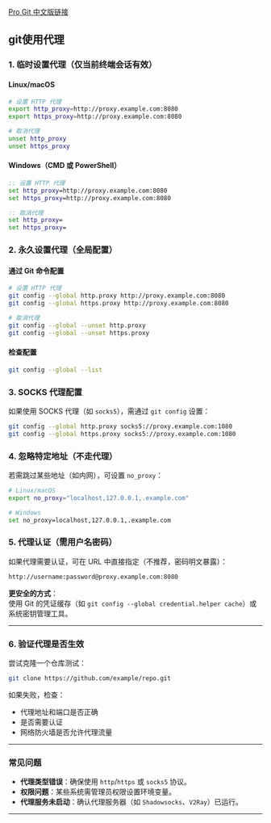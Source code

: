 
[Pro Git 中文版链接](https://git-scm.com/book/zh/v2)

## git使用代理
### **1. 临时设置代理（仅当前终端会话有效）**
#### **Linux/macOS**
```bash
# 设置 HTTP 代理
export http_proxy=http://proxy.example.com:8080
export https_proxy=http://proxy.example.com:8080

# 取消代理
unset http_proxy
unset https_proxy
```

#### **Windows（CMD 或 PowerShell）**
```cmd
:: 设置 HTTP 代理
set http_proxy=http://proxy.example.com:8080
set https_proxy=http://proxy.example.com:8080

:: 取消代理
set http_proxy=
set https_proxy=
```
### **2. 永久设置代理（全局配置）**
#### **通过 Git 命令配置**
```bash
# 设置 HTTP 代理
git config --global http.proxy http://proxy.example.com:8080
git config --global https.proxy http://proxy.example.com:8080

# 取消代理
git config --global --unset http.proxy
git config --global --unset https.proxy
```

#### **检查配置**
```bash
git config --global --list
```

### **3. SOCKS 代理配置**
如果使用 SOCKS 代理（如 `socks5`），需通过 `git config` 设置：
```bash
git config --global http.proxy socks5://proxy.example.com:1080
git config --global https.proxy socks5://proxy.example.com:1080
```

### **4. 忽略特定地址（不走代理）**
若需跳过某些地址（如内网），可设置 `no_proxy`：
```bash
# Linux/macOS
export no_proxy="localhost,127.0.0.1,.example.com"

# Windows
set no_proxy=localhost,127.0.0.1,.example.com
```

### **5. 代理认证（需用户名密码）**
如果代理需要认证，可在 URL 中直接指定（不推荐，密码明文暴露）：
```bash
http://username:password@proxy.example.com:8080
```

**更安全的方式**：  
使用 Git 的凭证缓存（如 `git config --global credential.helper cache`）或系统密钥管理工具。

---

### **6. 验证代理是否生效**
尝试克隆一个仓库测试：
```bash
git clone https://github.com/example/repo.git
```

如果失败，检查：
- 代理地址和端口是否正确
- 是否需要认证
- 网络防火墙是否允许代理流量

---

### **常见问题**
- **代理类型错误**：确保使用 `http`/`https` 或 `socks5` 协议。
- **权限问题**：某些系统需管理员权限设置环境变量。
- **代理服务未启动**：确认代理服务器（如 `Shadowsocks`、`V2Ray`）已运行。

---